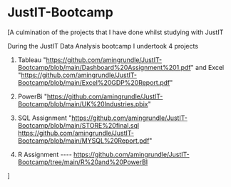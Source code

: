 # JustIT-Bootcamp
[A culmination of the projects that I have done whilst studying with JustIT

During the JustIT Data Analysis bootcamp I undertook 4 projects 

1. Tableau "https://github.com/amingrundle/JustIT-Bootcamp/blob/main/Dashboard%20Assignment%201.pdf" and Excel "https://github.com/amingrundle/JustIT-Bootcamp/blob/main/Excel%20GDP%20Report.pdf"

2. PowerBi "https://github.com/amingrundle/JustIT-Bootcamp/blob/main/UK%20Industries.pbix"

3. SQL Assignment "https://github.com/amingrundle/JustIT-Bootcamp/blob/main/STORE%20final.sql
                   https://github.com/amingrundle/JustIT-Bootcamp/blob/main/MYSQL%20Report.pdf"
4. R Assignment ---- https://github.com/amingrundle/JustIT-Bootcamp/tree/main/R%20and%20PowerBI









]

